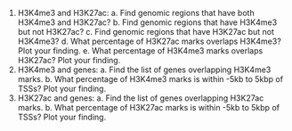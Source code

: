 1.	H3K4me3 and H3K27ac:
a.	Find genomic regions that have both H3K4me3 and H3K27ac? 
b.	Find genomic regions that have H3K4me3 but not H3K27ac?
c.	Find genomic regions that have H3K27ac but not H3K4me3?
d.	What percentage of H3K27ac marks overlaps H3K4me3? Plot your finding.
e.	What percentage of H3K4me3 marks overlaps H3K27ac? Plot your finding.
2.	H3K4me3 and genes:
a.	Find the list of genes overlapping H3K4me3 marks.
b.	What percentage of H3K4me3 marks is within -5kb to 5kbp of TSSs? Plot your finding.
3.	H3K27ac and genes:
a.	Find the list of genes overlapping H3K27ac marks.
b.	What percentage of H3K27ac marks is within -5kb to 5kbp of TSSs? Plot your finding.
